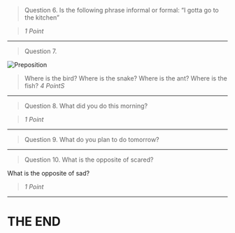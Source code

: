 

> Question 6. Is the following phrase informal or formal:
> “I gotta go to the kitchen”

> <cite>1 Point</cite>

---

> Question 7. 

![Preposition](//prep.png)

> Where is the bird?
> Where is the snake?
> Where is the ant?
> Where is the fish?
> <cite>4 PointS</cite>

---

> Question 8. 
> What did you do this morning?

> <cite>1 Point</cite>


---

> Question 9.
> What do you plan to do tomorrow?

---

> Question 10.
What is the opposite of scared?

What is the opposite of sad?

> <cite>1 Point</cite>

---

# THE END




